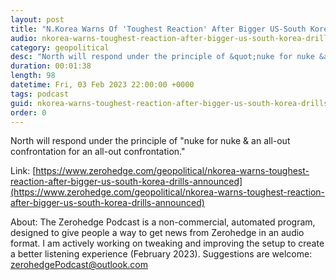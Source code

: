```yaml
---
layout: post
title: "N.Korea Warns Of 'Toughest Reaction' After Bigger US-South Korea Drills Announced"
audio: nkorea-warns-toughest-reaction-after-bigger-us-south-korea-drills-announced-4
category: geopolitical
desc: "North will respond under the principle of &quot;nuke for nuke &amp; an all-out confrontation for an all-out confrontation.&quot;"
duration: 00:01:38
length: 98
datetime: Fri, 03 Feb 2023 22:00:00 +0000
tags: podcast
guid: nkorea-warns-toughest-reaction-after-bigger-us-south-korea-drills-announced-0
order: 0
---
```

North will respond under the principle of &quot;nuke for nuke &amp; an all-out confrontation for an all-out confrontation.&quot;

Link: [https://www.zerohedge.com/geopolitical/nkorea-warns-toughest-reaction-after-bigger-us-south-korea-drills-announced](https://www.zerohedge.com/geopolitical/nkorea-warns-toughest-reaction-after-bigger-us-south-korea-drills-announced)

About: The Zerohedge Podcast is a non-commercial, automated program, designed to give people a way to get news from Zerohedge in an audio format.  I am actively working on tweaking and improving the setup to create a better listening experience (February 2023).  Suggestions are welcome: [zerohedgePodcast@outlook.com](mailto:zerohedgePodcast@outlook.com)
